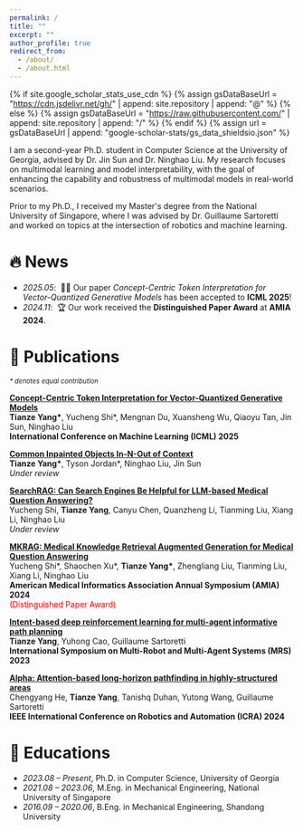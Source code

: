 ```yaml
---
permalink: /
title: ""
excerpt: ""
author_profile: true
redirect_from: 
  - /about/
  - /about.html
---
```


{% if site.google_scholar_stats_use_cdn %}
{% assign gsDataBaseUrl = "https://cdn.jsdelivr.net/gh/" | append: site.repository | append: "@" %}
{% else %}
{% assign gsDataBaseUrl = "https://raw.githubusercontent.com/" | append: site.repository | append: "/" %}
{% endif %}
{% assign url = gsDataBaseUrl | append: "google-scholar-stats/gs_data_shieldsio.json" %}

<span class='anchor' id='about-me'></span>

I am a second-year Ph.D. student in Computer Science at the University of Georgia, advised by Dr. Jin Sun and Dr. Ninghao Liu. My research focuses on multimodal learning and model interpretability, with the goal of enhancing the capability and robustness of multimodal models in real-world scenarios.

Prior to my Ph.D., I received my Master's degree from the National University of Singapore, where I was advised by Dr. Guillaume Sartoretti and worked on topics at the intersection of robotics and machine learning.

# 🔥 News
- *2025.05*: &nbsp;🎉🎉 Our paper *Concept-Centric Token Interpretation for Vector-Quantized Generative Models* has been accepted to **ICML 2025**!
- *2024.11*: &nbsp;🏆 Our work received the **Distinguished Paper Award** at **AMIA 2024**.

# 📝 Publications 
<sub><em>\* denotes equal contribution</em></sub>

[**Concept-Centric Token Interpretation for Vector-Quantized Generative Models**](https://arxiv.org/abs/2506.00698)  
**Tianze Yang\***, Yucheng Shi\*, Mengnan Du, Xuansheng Wu, Qiaoyu Tan, Jin Sun, Ninghao Liu   
**International Conference on Machine Learning (ICML) 2025**

[**Common Inpainted Objects In-N-Out of Context**](https://arxiv.org/abs/2506.00721)  
**Tianze Yang\***, Tyson Jordan\*, Ninghao Liu, Jin Sun  
*Under review*

[**SearchRAG: Can Search Engines Be Helpful for LLM-based Medical Question Answering?**](https://arxiv.org/pdf/2502.13233)  
Yucheng Shi, **Tianze Yang**, Canyu Chen, Quanzheng Li, Tianming Liu, Xiang Li, Ninghao Liu   
*Under review*

[**MKRAG: Medical Knowledge Retrieval Augmented Generation for Medical Question Answering**](https://pmc.ncbi.nlm.nih.gov/articles/PMC12099378/)  
Yucheng Shi\*, Shaochen Xu\*, **Tianze Yang\***, Zhengliang Liu, Tianming Liu, Xiang Li, Ninghao Liu  
**American Medical Informatics Association Annual Symposium (AMIA) 2024**  
<span style="color:red;">(Distinguished Paper Award)</span>

[**Intent-based deep reinforcement learning for multi-agent informative path planning**](https://ieeexplore.ieee.org/stamp/stamp.jsp?arnumber=10416797)  
**Tianze Yang**, Yuhong Cao, Guillaume Sartoretti   
**International Symposium on Multi-Robot and Multi-Agent Systems (MRS) 2023**

[**Alpha: Attention-based long-horizon pathfinding in highly-structured areas**](https://ieeexplore.ieee.org/stamp/stamp.jsp?arnumber=10611301)  
Chengyang He, **Tianze Yang**, Tanishq Duhan, Yutong Wang, Guillaume Sartoretti  
**IEEE International Conference on Robotics and Automation (ICRA) 2024**

[//]: # ()
[//]: # (<div class='paper-box'><div class='paper-box-image'><div><div class="badge">CVPR 2016</div><img src='images/500x300.png' alt="sym" width="100%"></div></div>)

[//]: # (<div class='paper-box-text' markdown="1">)

[//]: # ()
[//]: # ([Deep Residual Learning for Image Recognition]&#40;https://openaccess.thecvf.com/content_cvpr_2016/papers/He_Deep_Residual_Learning_CVPR_2016_paper.pdf&#41;)

[//]: # ()
[//]: # (**Kaiming He**, Xiangyu Zhang, Shaoqing Ren, Jian Sun)

[//]: # ()
[//]: # ([**Project**]&#40;https://scholar.google.com/citations?view_op=view_citation&hl=zh-CN&user=DhtAFkwAAAAJ&citation_for_view=DhtAFkwAAAAJ:ALROH1vI_8AC&#41; <strong><span class='show_paper_citations' data='DhtAFkwAAAAJ:ALROH1vI_8AC'></span></strong>)

[//]: # (- Lorem ipsum dolor sit amet, consectetur adipiscing elit. Vivamus ornare aliquet ipsum, ac tempus justo dapibus sit amet. )

[//]: # (</div>)

[//]: # (</div>)

[//]: # ()
[//]: # (- [Lorem ipsum dolor sit amet, consectetur adipiscing elit. Vivamus ornare aliquet ipsum, ac tempus justo dapibus sit amet]&#40;https://github.com&#41;, A, B, C, **CVPR 2020**)

[//]: # (# 🎖 Honors and Awards)

[//]: # (- *2021.10* Lorem ipsum dolor sit amet, consectetur adipiscing elit. Vivamus ornare aliquet ipsum, ac tempus justo dapibus sit amet. )

[//]: # (- *2021.09* Lorem ipsum dolor sit amet, consectetur adipiscing elit. Vivamus ornare aliquet ipsum, ac tempus justo dapibus sit amet. )

# 📖 Educations
- *2023.08 – Present*, Ph.D. in Computer Science, University of Georgia  
- *2021.08 – 2023.06*, M.Eng. in Mechanical Engineering, National University of Singapore  
- *2016.09 – 2020.06*, B.Eng. in Mechanical Engineering, Shandong University

[//]: # (# 💬 Invited Talks)

[//]: # (- *2021.06*, Lorem ipsum dolor sit amet, consectetur adipiscing elit. Vivamus ornare aliquet ipsum, ac tempus justo dapibus sit amet. )

[//]: # (- *2021.03*, Lorem ipsum dolor sit amet, consectetur adipiscing elit. Vivamus ornare aliquet ipsum, ac tempus justo dapibus sit amet.  \| [\[video\]]&#40;https://github.com/&#41;)

[//]: # (# 💻 Internships)

[//]: # (- *2019.05 - 2020.02*, [Lorem]&#40;https://github.com/&#41;, China.)
